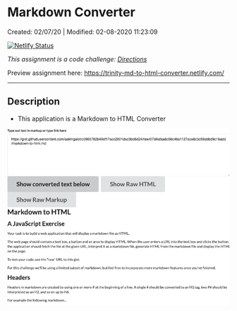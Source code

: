 # Markdown Converter

Created: 02/07/20 | Modified: 02-08-2020 11:23:09

[![Netlify Status](https://api.netlify.com/api/v1/badges/192ee738-9381-4ff8-ac44-340e50bc218a/deploy-status)](https://app.netlify.com/sites/trinity-md-to-html-converter/deploys)

*This assignment is a code challenge: [Directions](directions.md)*

Preview assignment here: https://trinity-md-to-html-converter.netlify.com/
***


## Description
- This application is a Markdown to HTML Converter

![](screenshot.png)
